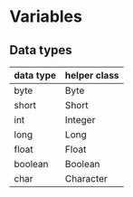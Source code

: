 # Variables


## Data types

| data type | helper class |
|-----------|--------------|
| byte      | Byte         |
| short     | Short        |
| int       | Integer      |
| long      | Long         |
| float     | Float        |
| boolean   | Boolean      |
| char      | Character    |